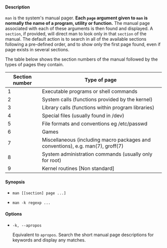 #### Description

`man` is the system's manual pager. **Each `page` argument given to `man` is normally the name of a program, utility or function.** The manual page associated with each of these arguments is then found and displayed. A `section`, if provided, will direct man to look only in that `section` of the manual. The default action is to search in all of the available sections following a pre-defined order, and to show only the first page found, even if page exists in several sections.

The table below shows the section numbers of the manual followed by the types of pages they contain.

| Section number | Type of page |
| --- | --- |
| 1 | Executable programs or shell commands |
| 2 | System calls (functions provided by the kernel) |
| 3 | Library calls (functions within program libraries) |
| 4 | Special files (usually found in /dev) |
| 5 | File formats and conventions eg /etc/passwd |
| 6 | Games |
| 7 | Miscellaneous (including macro packages and conventions), e.g. man(7), groff(7) |
| 8 | System administration commands (usually only for root) |
| 9 | Kernel routines [Non standard] |

#### Synopsis

- `man [[section] page ...]`

- `man -k regexp ...`

#### Options

- `-k, --apropos`

  Equivalent to `apropos`. Search the short manual page descriptions for keywords and display any matches.
